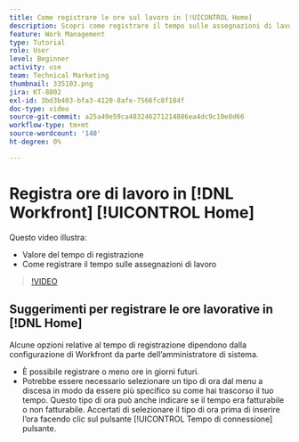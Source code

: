 ```yaml
---
title: Come registrare le ore sul lavoro in [!UICONTROL Home]
description: Scopri come registrare il tempo sulle assegnazioni di lavoro in [!DNL  Workfront]. Scopri perché potrebbe essere necessario il tempo di registrazione nella tua organizzazione.
feature: Work Management
type: Tutorial
role: User
level: Beginner
activity: use
team: Technical Marketing
thumbnail: 335103.png
jira: KT-8802
exl-id: 3bd3b403-bfa3-4120-8afe-7566fc8f184f
doc-type: video
source-git-commit: a25a49e59ca483246271214886ea4dc9c10e8d66
workflow-type: tm+mt
source-wordcount: '140'
ht-degree: 0%

---
```


# Registra ore di lavoro in [!DNL Workfront] [!UICONTROL Home]

Questo video illustra:

* Valore del tempo di registrazione
* Come registrare il tempo sulle assegnazioni di lavoro

>[!VIDEO](https://video.tv.adobe.com/v/335103/?quality=12&learn=on)

## Suggerimenti per registrare le ore lavorative in [!DNL Home]

Alcune opzioni relative al tempo di registrazione dipendono dalla configurazione di Workfront da parte dell’amministratore di sistema.

* È possibile registrare o meno ore in giorni futuri.
* Potrebbe essere necessario selezionare un tipo di ora dal menu a discesa in modo da essere più specifico su come hai trascorso il tuo tempo. Questo tipo di ora può anche indicare se il tempo era fatturabile o non fatturabile. Accertati di selezionare il tipo di ora prima di inserire l’ora facendo clic sul pulsante [!UICONTROL Tempo di connessione] pulsante.

<!---
learn more URLs
--->
